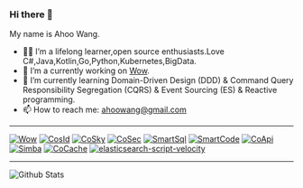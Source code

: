 ### Hi there 👋

<!--
**Ahoo-Wang/Ahoo-Wang** is a ✨ _special_ ✨ repository because its `README.md` (this file) appears on your GitHub profile.

Here are some ideas to get you started:

- 🔭 I’m currently working on ...
- 🌱 I’m currently learning ...
- 👯 I’m looking to collaborate on ...
- 🤔 I’m looking for help with ...
- 💬 Ask me about ...
- 📫 How to reach me: ...
- 😄 Pronouns: ...
- ⚡ Fun fact: ...
-->

My name is Ahoo Wang.

- 👨‍💻 I’m a lifelong learner,open source enthusiasts.Love C#,Java,Kotlin,Go,Python,Kubernetes,BigData.
- 🔭 I’m a currently working on [Wow](https://github.com/Ahoo-Wang/Wow).
- 🌱 I’m currently learning Domain-Driven Design (DDD) & Command Query Responsibility Segregation
(CQRS) & Event Sourcing (ES) & Reactive programming.
- 📫 How to reach me: ahoowang@gmail.com

---

[![Wow](https://github-readme-stats.vercel.app/api/pin/?username=Ahoo-Wang&repo=Wow&description_lines_count=3)](https://github.com/Ahoo-Wang/Wow)
[![CosId](https://github-readme-stats.vercel.app/api/pin/?username=Ahoo-Wang&repo=CosId&description_lines_count=3)](https://github.com/Ahoo-Wang/CosId)
[![CoSky](https://github-readme-stats.vercel.app/api/pin/?username=Ahoo-Wang&repo=CoSky&description_lines_count=3)](https://github.com/Ahoo-Wang/CoSky)
[![CoSec](https://github-readme-stats.vercel.app/api/pin/?username=Ahoo-Wang&repo=CoSec&description_lines_count=3)](https://github.com/Ahoo-Wang/CoSec)
[![SmartSql](https://github-readme-stats.vercel.app/api/pin/?username=Ahoo-Wang&repo=SmartSql&description_lines_count=3)](https://github.com/Ahoo-Wang/SmartSql)
[![SmartCode](https://github-readme-stats.vercel.app/api/pin/?username=Ahoo-Wang&repo=SmartCode&description_lines_count=3)](https://github.com/Ahoo-Wang/SmartCode)
[![CoApi](https://github-readme-stats.vercel.app/api/pin/?username=Ahoo-Wang&repo=CoApi&description_lines_count=3)](https://github.com/Ahoo-Wang/CoApi)
[![Simba](https://github-readme-stats.vercel.app/api/pin/?username=Ahoo-Wang&repo=Simba&description_lines_count=3)](https://github.com/Ahoo-Wang/Simba)
[![CoCache](https://github-readme-stats.vercel.app/api/pin/?username=Ahoo-Wang&repo=CoCache&description_lines_count=3)](https://github.com/Ahoo-Wang/CoCache)
[![elasticsearch-script-velocity](https://github-readme-stats.vercel.app/api/pin/?username=Ahoo-Wang&repo=elasticsearch-script-velocity&description_lines_count=3)](https://github.com/Ahoo-Wang/elasticsearch-script-velocity)

---

![Github Stats](https://github-readme-stats.vercel.app/api?username=Ahoo-Wang&show_icons=true)

